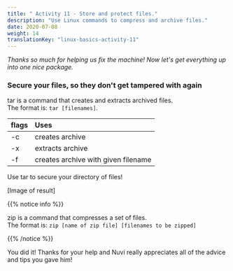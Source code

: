 ```yaml
---
title: " Activity 11 - Store and protect files."
description: "Use Linux commands to compress and archive files."
date: 2020-07-08
weight: 14
translationKey: "linux-basics-activity-11"
---
```


*Thanks so much for helping us fix the machine! Now let's get everything up into one nice package.*

### Secure your files, so they don't get tampered with again

tar is a command that creates and extracts archived files.  
The format is: `tar [filenames]`.

| flags | Uses |
| :--- | :--- |
| -c | creates archive |
| -x | extracts archive |
| -f | creates archive with given filename |

Use tar to secure your directory of files!

[Image of result]

{{% notice info %}}

zip is a command that compresses a set of files.  
The format is: `zip [name of zip file] [filenames to be zipped]`

{{% /notice %}}

You did it! Thanks for your help and Nuvi really appreciates all of the advice and tips you gave him!

